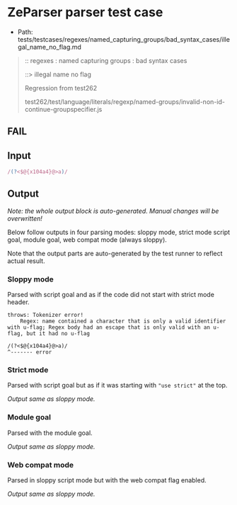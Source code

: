 # ZeParser parser test case

- Path: tests/testcases/regexes/named_capturing_groups/bad_syntax_cases/illegal_name_no_flag.md

> :: regexes : named capturing groups : bad syntax cases
>
> ::> illegal name no flag
>
> Regression from test262
>
> test262/test/language/literals/regexp/named-groups/invalid-non-id-continue-groupspecifier.js

## FAIL

## Input

`````js
/(?<$@{x104a4}@>a)/
`````

## Output

_Note: the whole output block is auto-generated. Manual changes will be overwritten!_

Below follow outputs in four parsing modes: sloppy mode, strict mode script goal, module goal, web compat mode (always sloppy).

Note that the output parts are auto-generated by the test runner to reflect actual result.

### Sloppy mode

Parsed with script goal and as if the code did not start with strict mode header.

`````
throws: Tokenizer error!
    Regex: name contained a character that is only a valid identifier with u-flag; Regex body had an escape that is only valid with an u-flag, but it had no u-flag

/(?<$@{x104a4}@>a)/
^------- error
`````

### Strict mode

Parsed with script goal but as if it was starting with `"use strict"` at the top.

_Output same as sloppy mode._

### Module goal

Parsed with the module goal.

_Output same as sloppy mode._

### Web compat mode

Parsed in sloppy script mode but with the web compat flag enabled.

_Output same as sloppy mode._
